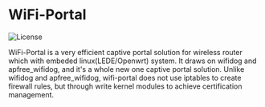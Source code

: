 # WiFi-Portal

![](https://img.shields.io/badge/license-GPL_2-green.svg "License")

WiFi-Portal is a very efficient captive portal solution for wireless
router which with embeded linux(LEDE/Openwrt) system. It draws on wifidog
and apfree_wifidog, and it's a whole new one captive portal solution. Unlike
wifidog and apfree_wifidog, wifi-portal does not use iptables to create firewall
rules, but through write kernel modules to achieve certification management.